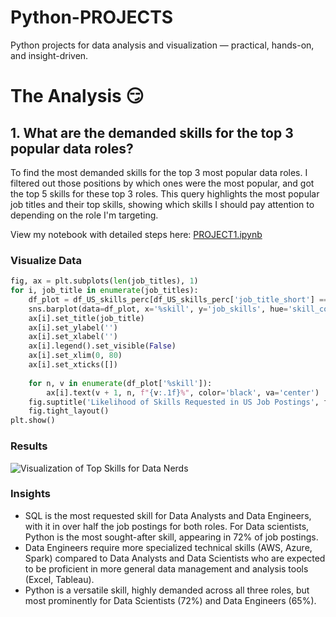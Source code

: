# Python-PROJECTS
Python projects for data analysis and visualization — practical, hands-on, and insight-driven.
# The Analysis 😏

## 1. What are the demanded skills for the top 3 popular data roles?

To find the most demanded skills for the top 3 most popular data roles. I filtered out those positions by which ones were the most popular, and got the top 5 skills for these top 3 roles. This query highlights the most popular job titles and their top skills, showing which skills I should pay attention to depending on the role I'm targeting.

View my notebook with detailed steps here: [PROJECT1.ipynb](PROJECT1.ipynb)

### Visualize Data

```python
fig, ax = plt.subplots(len(job_titles), 1)
for i, job_title in enumerate(job_titles):
    df_plot = df_US_skills_perc[df_US_skills_perc['job_title_short'] == job_title].head(5)
    sns.barplot(data=df_plot, x='%skill', y='job_skills', hue='skill_count', palette='dark:b_r', legend=False, ax=ax[i])
    ax[i].set_title(job_title)
    ax[i].set_ylabel('')
    ax[i].set_xlabel('')
    ax[i].legend().set_visible(False)
    ax[i].set_xlim(0, 80)
    ax[i].set_xticks([])
    
    for n, v in enumerate(df_plot['%skill']):
        ax[i].text(v + 1, n, f"{v:.1f}%", color='black', va='center')
    fig.suptitle('Likelihood of Skills Requested in US Job Postings', fontsize=16)
    fig.tight_layout()
plt.show()
```
### Results

![Visualization of Top Skills for Data Nerds](images\Skill_demand_TOP3_data_rules.png)

### Insights

- SQL is the most requested skill for Data Analysts and Data Engineers, with it in over half the job postings for both roles. For Data scientists, Python is the most sought-after skill, appearing in 72% of job postings.
- Data Engineers require more specialized technical skills (AWS, Azure, Spark) compared to Data Analysts and Data Scientists who are expected to be proficient in more general data management and analysis tools (Excel, Tableau).
- Python is a versatile skill, highly demanded across all three roles, but most prominently for Data Scientists (72%) and Data Engineers (65%).
